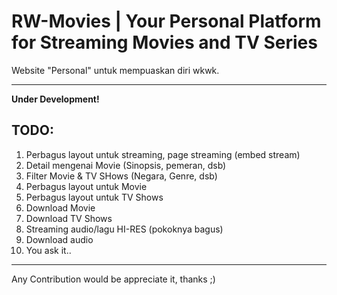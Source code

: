 # RW-Movies | Your Personal Platform for Streaming Movies and TV Series
Website "Personal" untuk mempuaskan diri wkwk.

---

**Under Development!**

## TODO:
1. Perbagus layout untuk streaming, page streaming (embed stream)
2. Detail mengenai Movie (Sinopsis, pemeran, dsb)
3. Filter Movie & TV SHows (Negara, Genre, dsb)
4. Perbagus layout untuk Movie
5. Perbagus layout untuk TV Shows
6. Download Movie
7. Download TV Shows
8. Streaming audio/lagu HI-RES (pokoknya bagus)
9. Download audio
10. You ask it..

---

Any Contribution would be appreciate it, thanks ;)
